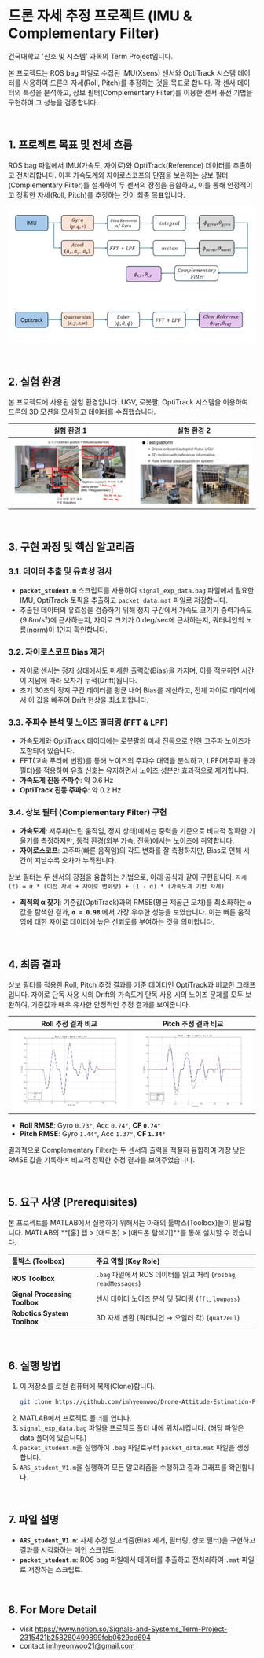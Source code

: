 # 드론 자세 추정 프로젝트 (IMU & Complementary Filter)

건국대학교 '신호 및 시스템' 과목의 Term Project입니다.

본 프로젝트는 ROS bag 파일로 수집된 IMU(Xsens) 센서와 OptiTrack 시스템 데이터를 사용하여 드론의 자세(Roll, Pitch)를 추정하는 것을 목표로 합니다. 각 센서 데이터의 특성을 분석하고, 상보 필터(Complementary Filter)를 이용한 센서 퓨전 기법을 구현하여 그 성능을 검증합니다.

<br>

## 1. 프로젝트 목표 및 전체 흐름

ROS bag 파일에서 IMU(가속도, 자이로)와 OptiTrack(Reference) 데이터를 추출하고 전처리합니다. 이후 가속도계와 자이로스코프의 단점을 보완하는 상보 필터(Complementary Filter)를 설계하여 두 센서의 장점을 융합하고, 이를 통해 안정적이고 정확한 자세(Roll, Pitch)를 추정하는 것이 최종 목표입니다.

![Flowchart](https://raw.githubusercontent.com/imhyeonwoo/imhyeonwoo/main/assests/Konkuk/Signal%26System/flowchart.png)

<br>

## 2. 실험 환경

본 프로젝트에 사용된 실험 환경입니다. UGV, 로봇팔, OptiTrack 시스템을 이용하여 드론의 3D 모션을 모사하고 데이터를 수집했습니다.

| 실험 환경 1 | 실험 환경 2 |
| :---: | :---: |
| ![Environment1](https://raw.githubusercontent.com/imhyeonwoo/imhyeonwoo/main/assests/Konkuk/Signal%26System/Environment1.png) | ![Environment2](https://raw.githubusercontent.com/imhyeonwoo/imhyeonwoo/main/assests/Konkuk/Signal%26System/Environment2.png) |

<br>

## 3. 구현 과정 및 핵심 알고리즘

### 3.1. 데이터 추출 및 유효성 검사

-   **`packet_student.m`** 스크립트를 사용하여 `signal_exp_data.bag` 파일에서 필요한 IMU, OptiTrack 토픽을 추출하고 `packet_data.mat` 파일로 저장합니다.
-   추출된 데이터의 유효성을 검증하기 위해 정지 구간에서 가속도 크기가 중력가속도(9.8m/s²)에 근사하는지, 자이로 크기가 0 deg/sec에 근사하는지, 쿼터니언의 노름(norm)이 1인지 확인합니다.

### 3.2. 자이로스코프 Bias 제거

-   자이로 센서는 정지 상태에서도 미세한 출력값(Bias)을 가지며, 이를 적분하면 시간이 지남에 따라 오차가 누적(Drift)됩니다.
-   초기 30초의 정지 구간 데이터를 평균 내어 Bias를 계산하고, 전체 자이로 데이터에서 이 값을 빼주어 Drift 현상을 최소화합니다.

### 3.3. 주파수 분석 및 노이즈 필터링 (FFT & LPF)

-   가속도계와 OptiTrack 데이터에는 로봇팔의 미세 진동으로 인한 고주파 노이즈가 포함되어 있습니다.
-   FFT(고속 푸리에 변환)를 통해 노이즈의 주파수 대역을 분석하고, LPF(저주파 통과 필터)를 적용하여 유효 신호는 유지하면서 노이즈 성분만 효과적으로 제거합니다.
-   **가속도계 진동 주파수**: 약 0.6 Hz
-   **OptiTrack 진동 주파수**: 약 0.2 Hz

### 3.4. 상보 필터 (Complementary Filter) 구현

-   **가속도계**: 저주파(느린 움직임, 정지 상태)에서는 중력을 기준으로 비교적 정확한 기울기를 측정하지만, 동적 환경(외부 가속, 진동)에서는 노이즈에 취약합니다.
-   **자이로스코프**: 고주파(빠른 움직임)의 각도 변화를 잘 측정하지만, Bias로 인해 시간이 지날수록 오차가 누적됩니다.

상보 필터는 두 센서의 장점을 융합하는 기법으로, 아래 공식과 같이 구현됩니다.
`자세(t) = α * (이전 자세 + 자이로 변화량) + (1 - α) * (가속도계 기반 자세)`

-   **최적의 α 찾기**: 기준값(OptiTrack)과의 RMSE(평균 제곱근 오차)를 최소화하는 `α` 값을 탐색한 결과, **`α = 0.98`** 에서 가장 우수한 성능을 보였습니다. 이는 빠른 움직임에 대한 자이로 데이터에 높은 신뢰도를 부여하는 것을 의미합니다.

<br>

## 4. 최종 결과

상보 필터를 적용한 Roll, Pitch 추정 결과를 기준 데이터인 OptiTrack과 비교한 그래프입니다. 자이로 단독 사용 시의 Drift와 가속도계 단독 사용 시의 노이즈 문제를 모두 보완하여, 기준값과 매우 유사한 안정적인 추정 결과를 보여줍니다.

| Roll 추정 결과 비교 | Pitch 추정 결과 비교 |
| :---: | :---: |
| ![Result1](https://github.com/imhyeonwoo/imhyeonwoo/blob/main/assests/Konkuk/Signal%26System/roll.jpg) | ![Result2](https://github.com/imhyeonwoo/imhyeonwoo/blob/main/assests/Konkuk/Signal%26System/pitch.jpg) |

-   **Roll RMSE**: Gyro `0.73°`, Acc `0.74°`, **CF `0.74°`**
-   **Pitch RMSE**: Gyro `1.44°`, Acc `1.37°`, **CF `1.34°`**

결과적으로 Complementary Filter는 두 센서의 출력을 적절히 융합하여 가장 낮은 RMSE 값을 기록하며 비교적 정확한 추정 결과를 보여주었습니다.

<br>

## 5. 요구 사양 (Prerequisites)

본 프로젝트를 MATLAB에서 실행하기 위해서는 아래의 툴박스(Toolbox)들이 필요합니다. MATLAB의 **[홈] 탭 > [애드온] > [애드온 탐색기]**를 통해 설치할 수 있습니다.

| 툴박스 (Toolbox) | 주요 역할 (Key Role) |
| :--- | :--- |
| **ROS Toolbox** | `.bag` 파일에서 ROS 데이터를 읽고 처리 (`rosbag`, `readMessages`) |
| **Signal Processing Toolbox** | 센서 데이터 노이즈 분석 및 필터링 (`fft`, `lowpass`) |
| **Robotics System Toolbox** | 3D 자세 변환 (쿼터니언 → 오일러 각) (`quat2eul`) |

<br>

## 6. 실행 방법

1.  이 저장소를 로컬 컴퓨터에 복제(Clone)합니다.
    ```bash
    git clone https://github.com/imhyeonwoo/Drone-Attitude-Estimation-Project.git
    ```
2.  MATLAB에서 프로젝트 폴더를 엽니다.
3.  `signal_exp_data.bag` 파일을 프로젝트 폴더 내에 위치시킵니다. (해당 파일은 data 폴더에 있습니다.)
4.  `packet_student.m`을 실행하여 `.bag` 파일로부터 `packet_data.mat` 파일을 생성합니다.
5.  `ARS_student_V1.m`을 실행하여 모든 알고리즘을 수행하고 결과 그래프를 확인합니다.

<br>

## 7. 파일 설명

-   **`ARS_student_V1.m`**: 자세 추정 알고리즘(Bias 제거, 필터링, 상보 필터)을 구현하고 결과를 시각화하는 메인 스크립트.
-   **`packet_student.m`**: ROS bag 파일에서 데이터를 추출하고 전처리하여 `.mat` 파일로 저장하는 스크립트.

<br>

## 8. For More Detail

-   visit https://www.notion.so/Signals-and-Systems_Term-Project-2315421b258280499899feb0629cd694
-   contact imhyeonwoo21@gmail.com

